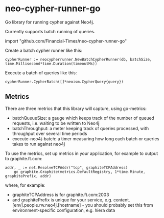 # neo-cypher-runner-go
Go library for running cypher against Neo4j.

Currently supports batch running of queries.

import "github.com/Financial-Times/neo-cypher-runner-go"

Create a batch cypher runner like this:

    cypherRunner := neocypherrunner.NewBatchCypherRunner(db, batchSize, time.Millisecond*time.Duration(timeoutMs))

Execute a batch of queries like this:

    cypherRunner.CypherBatch([]*neoism.CypherQuery{query})

## Metrics
There are three metrics that this library will capture, using go-metrics:

 - batchQueueSize: a gauge which keeps track of the number of queued requests, i.e. waiting to be written to Neo4j
 - batchThroughput: a meter keeping track of queries processed, with throughput over several time periods
 - execute-neo4j-batch: a timer measuring how long each batch or queries takes to run against neo4j

To use the metrics, set up metrics in your application, for example to output to graphite.ft.com:
   
    addr, _ := net.ResolveTCPAddr("tcp", graphiteTCPAddress)
		go graphite.Graphite(metrics.DefaultRegistry, 1*time.Minute, graphitePrefix, addr) 

where, for example:

 - graphiteTCPAddress is for graphite.ft.com:2003
 - and graphitePrefix is unique for your service, e.g. content.[env].people.rw.neo4j.[hostname] - you should probably set this from environment-specific configuration, e.g. hiera data